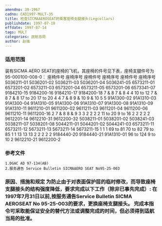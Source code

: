 ```yaml
---
amendno: 39-1967  
cadno: CAD1997-MULT-35  
title: 检查SICMAAEROSEAT的乘客座椅支腿接头(Legcollars)  
publishdate: 1997-07-10  
effdate: 1997-07-14  
tags: MULT  
categories: 民航总局  
author: 赵强  
---
```

  
### 适用范围  
装有SICMA AERO SEAT的座椅的飞机，其座椅的件号见下表，座椅支腿件号为95-000100-008-0：
座椅件号  座椅序号  座椅件号  座椅序号  座椅件号  座椅序号
5036211-01 5036201-02 5036211-03 5036201-04 5036241-05 6573211-01 6573201-02 6573211-03 6573201-04 6573211-05 6573201-06 6573341-07 9184210-15 9184200-16 9184210-17 9184200-18  7 & 8 7 & 8 4 4 10 to 12 7 & 8 7 & 8 17 to 20 17 to 20 4 4 7 & 8 9 & 10 9 & 10 5 5  91A1300-02 91A1310-03 91A1300-04 91A1310-05 91A1300-06 91A1310-07 91A1300-08 91A1310-09 91A1310-11 9611210-01 9611200-02 9611211-03 9611201-04 9611200-06 9611210-11 9611200-16  2 7 & 8 8 & 9 3 3 2 2 2 2 11 to 20 9 to 16 2 2 2 2 2  9612201-14 9612210-31 9612200-32 5038211-01 5038201-02 5038241-03 5038211-07 5038201-08 5044211-01 5044201-02 5044241-03 6573211-11 6573211-12 5673211-13 5673211-14 5673211-15  1 1 1 69 to 81 70 to 82 79 to 85 1 1 13 13 13 2 2 2 2 2
9184440-20 9184440-21 91A1310-01  96 to 124 9 to 10 2  9612210-21 9612200-2  
  
<!--more-->  
### 参考文件  
    1.DGAC AD 97-134(AB)  
    2.服务通告 Service Bulletin SICMAAERO SEAT No95-25-003  
  
### 原因、措施和规定 为防止由于对表面保护层的临时修改，而导致座椅支腿接头的结构强度降低，要求完成以下工作（除非已事先完成）: 在1997年7月31日以前,按服务通告Service Bulletin SICMA AEROSEAT No 95-25-003的要求，更换座椅支腿接头。     完成本指令可采取能保证安全的替代方法或调整完成的时间，但必须得到适航当局的批准。  
